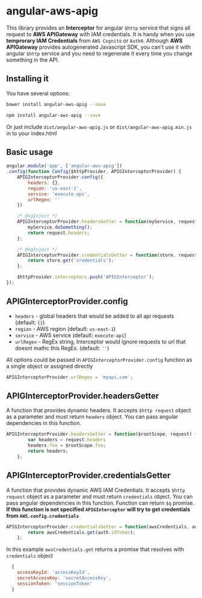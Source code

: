 # angular-aws-apig

This library provides an **Interceptor** for angular `$http` service that signs all request to **AWS APIGateway** with IAM credentials. It is handy when you use **temprorary IAM Credentials** from `AWS Cognito` or `Auth0`. Although **AWS APIGateway** provides autogenerated Javascript SDK, you can't use it with angular `$http` service and you need to regenerate it every time you change something in the API.

## Installing it

You have several options:

````bash
bower install angular-aws-apig --save
````

````bash
npm install angular-aws-apig --save
````

Or just include `dist/angular-aws-apig.js` or `dist/angular-aws-apig.min.js` in to your index.html

## Basic usage

````js
angular.module('app', ['angular-aws-apig'])
.config(function Config($httpProvider, APIGInterceptorProvider) {
	APIGInterceptorProvider.config({
		headers: {},
		region: 'us-east-1',
		service: 'execute-api',
		urlRegex: ''
	})

	/* @ngInject */
	APIGInterceptorProvider.headersGetter = function(myService, request) {
		myService.doSomething();
		return request.headers;
	};

	/* @ngInject */
	APIGInterceptorProvider.credentialsGetter = function(store, request) {
		return store.get('credentials');
	};

	$httpProvider.interceptors.push('APIGInterceptor');
});
````

## APIGInterceptorProvider.config

* `headers` - global headers that would be added to all api requests (default: `{}`)
* `region` - AWS region (default: `us-east-1`)
* `service` - AWS service (default: `execute-api`)
* `urlRegex` - RegEx string, Interceptor would ignore requests to url that doesnt mathc this RegEx. (default: `''`)

All options could be passed in `APIGInterceptorProvider.config` function as a single object or assigned directly
````js
APIGInterceptorProvider.urlRegex = 'myapi.com';
````

## APIGInterceptorProvider.headersGetter
A function that provides dynamic headers. It accepts `$http request` object as a parameter and must return `headers` object. You can pass angular dependencies in this function.

````js
APIGInterceptorProvider.headersGetter = function($rootScope, request) {
		var headers = request.headers
		headers.foo = $rootScope.foo;
		return headers;
	};
````

## APIGInterceptorProvider.credentialsGetter
A function that provides dynamic AWS IAM Credentials. It accepts `$http request` object as a parameter and must return `credentials` object. You can pass angular dependencies in this function. Function can return `$q` promise.   
**If this function is not specified `APIGInterceptor` will try to get credentials from `AWS.config.credentials`**

````js
APIGInterceptorProvider.credentialsGetter = function(awsCredentials, auth) {
		return awsCredentials.get(auth.idToken);
	};
````

In this example `awsCredentials.get` returns a promise that resolves with `credentials` object
````js
  {
    accessKeyId: 'accessKeyId',
    secretAccessKey: 'secretAccessKey',
    sessionToken: 'sessionToken'
  }
````
